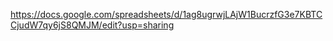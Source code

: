 https://docs.google.com/spreadsheets/d/1ag8ugrwjLAjW1BucrzfG3e7KBTCCjudW7qy6jS8QMJM/edit?usp=sharing